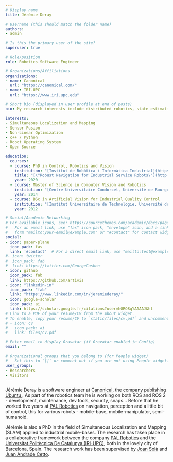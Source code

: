 ```yaml
---
# Display name
title: Jérémie Deray

# Username (this should match the folder name)
authors:
- admin

# Is this the primary user of the site?
superuser: true

# Role/position
role: Robotics Software Engineer

# Organizations/Affiliations
organizations:
- name: Canonical
  url: "https://canonical.com/"
- name: IRI-UPC
  url: "https://www.iri.upc.edu"

# Short bio (displayed in user profile at end of posts)
bio: My research interests include distributed robotics, state estimation, SLAM and related software.

interests:
- Simultaneous Localization and Mapping
- Sensor Fusion
- Non-Linear Optimization
- c++ / Python
- Robot Operating System
- Open Source

education:
  courses:
  - course: PhD in Control, Robotics and Vision
    institution: "[Institut de Robòtica i Informàtica Industrial](https://www.iri.upc.edu/), [Universitat Politècnica de Catalunya](https://www.upc.edu/ca) - Barcelona, Spain"
    title: "[\"Robust Navigation for Industrial Service Robots\"](http://hdl.handle.net/10803/669875)"
    year: 2020
  - course: Master of Science in Computer Vision and Robotics
    institution: "[Centre Universitaire Condorcet, Université de Bourgogne](https://www.vibot.org/) - Le Creusot, France"
    year: 2014
  - course: BSc in Artificial Vision for Industrial Quality Control
    institution: "[Institut Universitaire de Technologie, Université de Bourgogne](https://iutlecreusot.u-bourgogne.fr/) - Le Creusot, France"
    year: 2012

# Social/Academic Networking
# For available icons, see: https://sourcethemes.com/academic/docs/page-builder/#icons
#   For an email link, use "fas" icon pack, "envelope" icon, and a link in the
#   form "mailto:your-email@example.com" or "#contact" for contact widget.
social:
- icon: paper-plane
  icon_pack: fas
  link: '#contact'  # For a direct email link, use "mailto:test@example.org".
#- icon: twitter
#  icon_pack: fab
#  link: https://twitter.com/GeorgeCushen
- icon: github
  icon_pack: fab
  link: https://github.com/artivis
- icon: "linkedin-in"
  icon_pack: "fab"
  link: "https://www.linkedin.com/in/jeremiederay/"
- icon: google-scholar
  icon_pack: ai
  link: https://scholar.google.fr/citations?user=hGRQ8qYAAAAJ&hl
# Link to a PDF of your resume/CV from the About widget.
# To enable, copy your resume/CV to `static/files/cv.pdf` and uncomment the lines below.
# - icon: cv
#   icon_pack: ai
#   link: files/cv.pdf

# Enter email to display Gravatar (if Gravatar enabled in Config)
email: ""

# Organizational groups that you belong to (for People widget)
#   Set this to `[]` or comment out if you are not using People widget.
user_groups:
- Researchers
- Visitors
---
```


Jérémie Deray is a software engineer at
[Canonical](https://canonical.com/),
the company publishing [Ubuntu&#160;<i class="fab fa-ubuntu"></i>](https://ubuntu.com/).
As part of the robotics team he is working on both ROS and ROS 2 -
development, maintenance, dev tools, security, snaps...
Before that he worked five years at
[PAL Robotics](https://pal-robotics.com/en/home/) on navigation,
perception and a little bit of control, this for various robots -
mobile-base, mobile-manipulator, semi-humanoid.

Jérémie is also a PhD in the field of
Simultaneous Localization and Mapping (SLAM)
applied to industrial mobile-bases. The research has taken place in a collaborative framework
between the company [PAL Robotics](https://pal-robotics.com/en/home/) and
the [Universitat Politècnica De Catalunya (IRI-UPC)](https://www.iri.upc.edu/),
both in the lovely city of Barcelona, Spain.
The research work has been supervised by [Joan Solà](http://www.joansola.eu/) and
[Juan Andrade Cetto](https://www.iri.upc.edu/staff/cetto).
